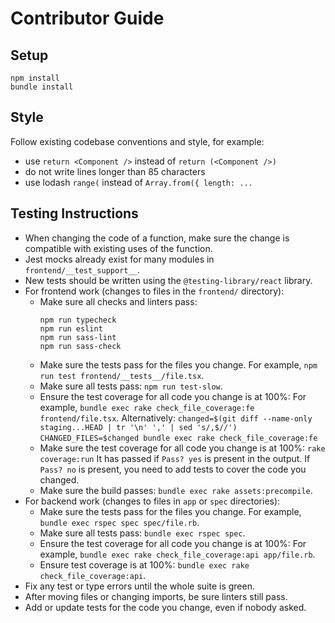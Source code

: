 # Contributor Guide

## Setup
```
npm install
bundle install
```

## Style
Follow existing codebase conventions and style, for example:
- use `return <Component />` instead of `return (<Component />)`
- do not write lines longer than 85 characters
- use lodash `range(` instead of `Array.from({ length: ...`

## Testing Instructions
- When changing the code of a function, make sure the change is compatible with
   existing uses of the function.
- Jest mocks already exist for many modules in `frontend/__test_support__`.
- New tests should be written using the `@testing-library/react` library.
- For frontend work (changes to files in the `frontend/` directory):
   - Make sure all checks and linters pass:
      ```
      npm run typecheck
      npm run eslint
      npm run sass-lint
      npm run sass-check
      ```
   - Make sure the tests pass for the files you change.
      For example, `npm run test frontend/__tests__/file.tsx`.
   - Make sure all tests pass: `npm run test-slow`.
   - Ensure the test coverage for all code you change is at 100%:
      For example, `bundle exec rake check_file_coverage:fe frontend/file.tsx`.
      Alternatively:
        `changed=$(git diff --name-only staging...HEAD | tr '\n' ',' | sed 's/,$//')`
        `CHANGED_FILES=$changed bundle exec rake check_file_coverage:fe`
   - Make sure the test coverage for all code you change is at 100%: `rake coverage:run`
      It has passed if `Pass? yes` is present in the output.
      If `Pass? no` is present, you need to add tests to cover the code you changed.
   - Make sure the build passes: `bundle exec rake assets:precompile`.
- For backend work (changes to files in `app` or `spec` directories):
   - Make sure the tests pass for the files you change.
      For example, `bundle exec rspec spec spec/file.rb`.
   - Make sure all tests pass: `bundle exec rspec spec`.
   - Ensure the test coverage for all code you change is at 100%:
      For example, `bundle exec rake check_file_coverage:api app/file.rb`.
   - Ensure test coverage is at 100%: `bundle exec rake check_file_coverage:api`.
- Fix any test or type errors until the whole suite is green.
- After moving files or changing imports, be sure linters still pass.
- Add or update tests for the code you change, even if nobody asked.
